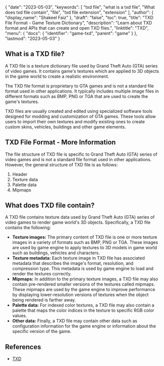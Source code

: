 {
  "date": "2023-05-03",
  "keywords": [
    "txd file",
    "what is a txd file",
    "What does txd file contain",
    "file",
    "txd file extension",
    "extension"
  ],
  "author": {
    "display_name": "Shakeel Faiz"
  },
  "draft": "false",
  "toc": true,
  "title": "TXD File Format - Game Texture Dictionary",
  "description": "Learn about TXD format and APIs that can create and open TXD files.",
  "linktitle": "TXD",
  "menu": {
    "docs": {
      "identifier": "game-txd",
      "parent": "game"
    }
  },
  "lastmod": "2023-05-03"
}

## What is a TXD file?

A TXD file is a texture dictionary file used by Grand Theft Auto (GTA) series of video games. It contains game's textures which are applied to 3D objects in the game world to create a realistic environment.

The TXD file format is proprietary to GTA games and is not a standard file format used in other applications. It typically includes multiple image files in different formats such as BMP, PNG or TGA that are used to create the game's textures.

TXD files are usually created and edited using specialized software tools designed for modding and customization of GTA games. These tools allow users to import their own textures and modify existing ones to create custom skins, vehicles, buildings and other game elements.

## TXD File Format - More Information

The file structure of TXD file is specific to Grand Theft Auto (GTA) series of video games and is not a standard file format used in other applications. However, the general structure of TXD file is as follows:

1. Header
2. Texture data
3. Palette data
4. Mipmaps

## What does TXD file contain?

A TXD file contains texture data used by Grand Theft Auto (GTA) series of video games to render game world's 3D objects. Specifically, a TXD file contains the following:

- **Texture images:** The primary content of TXD file is one or more texture images in a variety of formats such as BMP, PNG or TGA. These images are used by game engine to apply textures to 3D models in game world such as buildings, vehicles and characters.
- **Texture metadata:** Each texture image in TXD file has associated metadata that describes the image's format, resolution, and compression type. This metadata is used by game engine to load and render the textures correctly.
- **Mipmaps:** In addition to the primary texture images, a TXD file may also contain pre-rendered smaller versions of the textures called mipmaps. These mipmaps are used by the game engine to improve performance by displaying lower-resolution versions of textures when the object being rendered is farther away.
- **Palette data:** For indexed color textures, a TXD file may also contain a palette that maps the color indices in the texture to specific RGB color values.
- **Other data:** Finally, a TXD file may contain other data such as configuration information for the game engine or information about the specific version of the game.

## References
* [TXD](https://gta.fandom.com/wiki/TXD)
